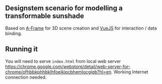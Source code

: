 ## Designstem scenario for modelling a transformable sunshade

Based on [A-Frame](https://aframe.io/docs/0.8.0/introduction/) for 3D scene creation and [VueJS](https://vuejs.org/v2/guide) for interaction / data binding.

## Running it

You will need to serve `index.html` from local web server https://chrome.google.com/webstore/detail/web-server-for-chrome/ofhbbkphhbklhfoeikjpcbhemlocgigb?hl=en. Working Internet connection needed.

